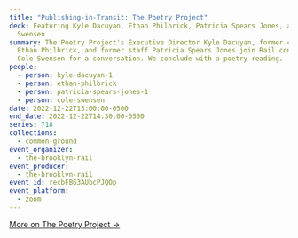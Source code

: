 ```yaml
---
title: "Publishing-in-Transit: The Poetry Project"
deck: Featuring Kyle Dacuyan, Ethan Philbrick, Patricia Spears Jones, and Cole
  Swensen
summary: The Poetry Project's Executive Director Kyle Dacuyan, former curator
  Ethan Philbrick, and former staff Patricia Spears Jones join Rail contributor
  Cole Swensen for a conversation. We conclude with a poetry reading.
people:
  - person: kyle-dacuyan-1
  - person: ethan-philbrick
  - person: patricia-spears-jones-1
  - person: cole-swensen
date: 2022-12-22T13:00:00-0500
end_date: 2022-12-22T14:30:00-0500
series: 718
collections:
  - common-ground
event_organizer:
  - the-brooklyn-rail
event_producer:
  - the-brooklyn-rail
event_id: recbFB63AUbcPJQOp
event_platform:
  - zoom
---
```

[M﻿ore on The Poetry Project →](https://www.poetryproject.org/)